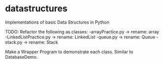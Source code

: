 # datastructures
 Implementations of basic Data Structures in Python


TODO:
Refactor the following as classes:
-arrayPractice.py -> rename: array
-LinkedListPractice.py -> rename: LinkedList
-queue.py -> rename: Queue
-stack.py -> rename: Stack

Make a Wrapper Program to demonstrate each class. Similar to DatabaseDemo.



